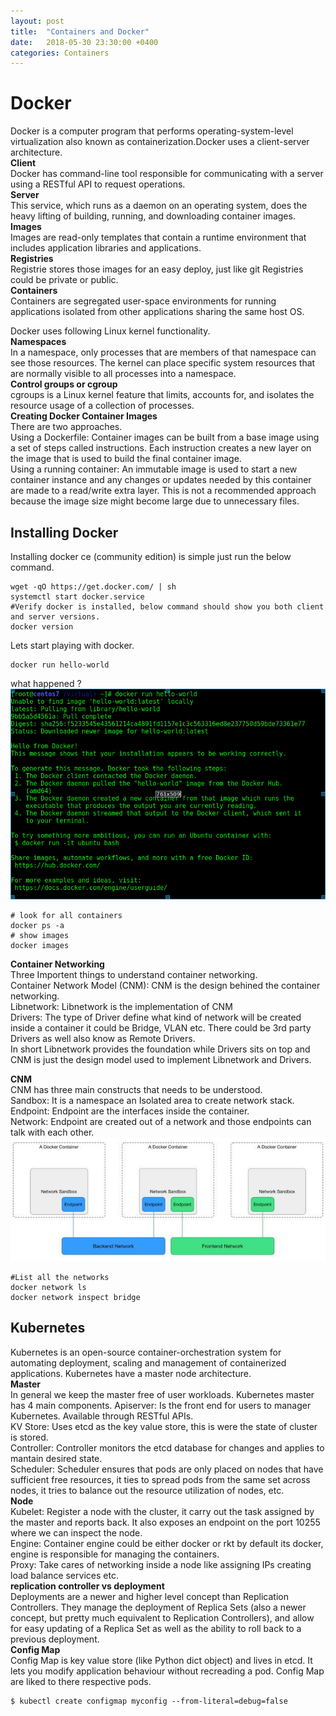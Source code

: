 ```yaml
---
layout: post
title:  "Containers and Docker"
date:   2018-05-30 23:30:00 +0400
categories: Containers
---
```


# Docker 
Docker is a computer program that performs operating-system-level virtualization also known as containerization.Docker uses a client-server architecture.  
**Client**  
Docker has command-line tool responsible for communicating with a server using a RESTful API to request operations.  
**Server**  
This service, which runs as a daemon on an operating system, does the heavy lifting of building, running, and downloading container images.  
**Images**  
Images are read-only templates that contain a runtime environment that includes application libraries and applications.  
**Registries**  
Registrie stores those images for an easy deploy, just like git Registries could be private or public.  
**Containers**  
Containers are segregated user-space environments for running applications isolated from other applications sharing the same host OS.  

Docker uses following Linux kernel functionality.  
**Namespaces**  
In a  namespace, only processes that are members of that namespace can see those resources. The kernel can place specific system resources that are normally visible to all processes into a namespace.  
**Control groups or cgroup**  
cgroups is a Linux kernel feature that limits, accounts for, and isolates the resource usage of a collection of processes.  
**Creating Docker Container Images**  
There are two approaches.  
Using a Dockerfile: Container images can be built from a base image using a set of steps called instructions. Each instruction creates a new layer on the image that is used to build the final container image.  
Using a running container: An immutable image is used to start a new container instance and any changes or updates needed by this container are made to a read/write extra layer. This is not a recommended approach because the image size might become large due to unnecessary files.  

## Installing Docker 
Installing docker ce (community edition) is simple just run the below command.
```
wget -qO https://get.docker.com/ | sh
systemctl start docker.service
#Verify docker is installed, below command should show you both client and server versions.
docker version
```
Lets start playing with docker.  
```
docker run hello-world
```
what happened ?  
![docker01](/assets/images/docker01.png)


```
# look for all containers
docker ps -a
# show images
docker images

```
**Container Networking**  
Three Importent things to understand container networking.  
Container Network Model (CNM): CNM is the design behined the container networking.  
Libnetwork: Libnetwork is the implementation of CNM  
Drivers: The type of Driver define what kind of network will be created inside a container it could be Bridge, VLAN etc. There could be 3rd party Drivers as well also know as Remote Drivers.  
In short Libnetwork provides the foundation while Drivers sits on top and CNM is just the design model used to implement Libnetwork and Drivers.  

**CNM**  
CNM has three main constructs that needs to be understood.  
Sandbox: It is a namespace an Isolated area to create network stack.  
Endpoint: Endpoint are the interfaces inside the container.  
Network: Endpoint are created out of a network and those endpoints can talk with each other.  
![cnm](/assets/images/cnm-model.jpg)  

```
#List all the networks
docker network ls 
docker network inspect bridge
```
## Kubernetes 
Kubernetes is an open-source container-orchestration system for automating deployment, scaling and management of containerized applications. Kubernetes have a master node architecture.  
**Master**  
In general we keep the master free of user workloads. Kubernetes master has 4 main components.
Apiserver: Is the front end for users to manager Kubernetes. Available through RESTful APIs.  
KV Store: Uses etcd as the key value store, this is were the state of cluster is stored.  
Controller: Controller monitors the etcd database for changes and applies to mantain desired state.  
Scheduler: Scheduler ensures that pods are only placed on nodes that have sufficient free resources, it ties to spread pods from the same set across nodes, it tries to balance out the resource utilization of nodes, etc.  
**Node**  
Kubelet: Register a node with the cluster, it carry out the task assigned by the master and reports back. It also exposes an endpoint on the port 10255 where we can inspect the node.  
Engine: Container engine could be either docker or rkt by default its docker, engine is responsible for managing the containers.  
Proxy: Take cares of networking inside a node like assigning IPs creating load balance services etc.  
**replication controller vs deployment**  
Deployments are a newer and higher level concept than Replication Controllers. They manage the deployment of Replica Sets (also a newer concept, but pretty much equivalent to Replication Controllers), and allow for easy updating of a Replica Set as well as the ability to roll back to a previous deployment.  
**Config Map**  
Config Map is key value store (like Python dict object) and lives in etcd. 
It lets you modify application behaviour without recreading a pod. Config Map are liked to there respective pods.  
``` 
$ kubectl create configmap myconfig --from-literal=debug=false 
```

